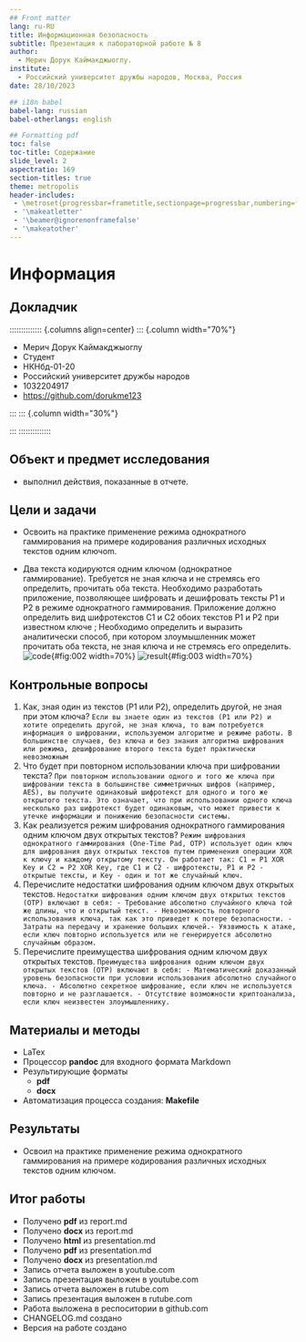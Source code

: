 ```yaml
---
## Front matter
lang: ru-RU
title: Информационная безопасность
subtitle: Презентация к лабораторной работе № 8
author:
  - Мерич Дорук Каймакджыоглу.
institute:
  - Российский университет дружбы народов, Москва, Россия
date: 28/10/2023

## i18n babel
babel-lang: russian
babel-otherlangs: english

## Formatting pdf
toc: false
toc-title: Содержание
slide_level: 2
aspectratio: 169
section-titles: true
theme: metropolis
header-includes:
 - \metroset{progressbar=frametitle,sectionpage=progressbar,numbering=fraction}
 - '\makeatletter'
 - '\beamer@ignorenonframefalse'
 - '\makeatother'
---
```


# Информация

## Докладчик

:::::::::::::: {.columns align=center}
::: {.column width="70%"}

  * Мерич Дорук Каймакджыоглу
  * Студент
  * НКНбд-01-20
  * Российский университет дружбы народов
  * 1032204917
  * <https://github.com/dorukme123>

:::
::: {.column width="30%"}

:::
::::::::::::::

## Объект и предмет исследования

- выполнил действия, показанные в отчете.

## Цели и задачи

- Освоить на практике применение режима однократного гаммирования на примере кодирования различных исходных текстов одним ключоm.

- Два текста кодируются одним ключом (однократное гаммирование). Требуется не зная ключа и не стремясь его определить, прочитать оба текста. Необходимо разработать приложение, позволяющее шифровать и дешифровать тексты P1 и P2 в режиме однократного гаммирования. Приложение должно определить вид шифротекстов C1 и C2 обоих текстов P1 и P2 при известном ключе ; Необходимо определить и выразить аналитически способ, при котором злоумышленник может прочитать оба текста, не зная ключа и не стремясь его определить.
![code](image/code.png){#fig:002 width=70%}
![result](image/result.png){#fig:003 width=70%}


## Контрольные вопросы

1. Как, зная один из текстов (P1 или P2), определить другой, не зная при этом ключа?
`Если вы знаете один из текстов (P1 или P2) и хотите определить другой, не зная ключа, то вам потребуется информация о шифровании, используемом алгоритме и режиме работы. В большинстве случаев, без ключа и без знания алгоритма шифрования или режима, дешифрование второго текста будет практически невозможным`
2. Что будет при повторном использовании ключа при шифровании текста?
`При повторном использовании одного и того же ключа при шифровании текста в большинстве симметричных шифров (например, AES), вы получите одинаковый шифротекст для одного и того же открытого текста. Это означает, что при использовании одного ключа несколько раз шифротекст будет одинаковым, что может привести к утечке информации и понижению безопасности системы.`
3. Как реализуется режим шифрования однократного гаммирования одним ключом двух открытых текстов?
`Режим шифрования однократного гаммирования (One-Time Pad, OTP) использует один ключ для шифрования двух открытых текстов путем применения операции XOR к ключу и каждому открытому тексту. Он работает так: C1 = P1 XOR Key и C2 = P2 XOR Key, где C1 и C2 - шифротексты, P1 и P2 - открытые тексты, и Key - один и тот же случайный ключ.`
4. Перечислите недостатки шифрования одним ключом двух открытых текстов.
`Недостатки шифрования одним ключом двух открытых текстов (OTP) включают в себя: - Требование абсолютно случайного ключа той же длины, что и открытый текст. - Невозможность повторного использования ключа, так как это приведет к потере безопасности. - Затраты на передачу и хранение больших ключей.- Уязвимость к атаке, если ключ повторно используется или не генерируется абсолютно случайным образом.`
5. Перечислите преимущества шифрования одним ключом двух открытых текстов.
`Преимущества шифрования одним ключом двух открытых текстов (OTP) включают в себя: - Математический доказанный уровень безопасности при условии использования абсолютно случайного ключа. - Абсолютно секретное шифрование, если ключ не используется повторно и не разглашается. - Отсутствие возможности криптоанализа, если ключ неизвестен злоумышленнику.`

## Материалы и методы

- LaTex    
- Процессор **pandoc** для входного формата Markdown    
- Результирующие форматы    
	- **pdf**    
	- **docx**     
- Автоматизация процесса создания: **Makefile**       

## Результаты

- Освоил на практике применение режима однократного гаммирования на примере кодирования различных исходных текстов одним ключом.
  

## Итог работы

- Получено **pdf**  из report.md   
- Получено **docx**  из report.md   
- Получено **html** из presentation.md
- Получено **pdf** из presentation.md
- Получено **docx** из presentation.md
- Запись отчета выложен в youtube.com
- Запись презентация выложен в youtube.com
- Запись отчета выложен в rutube.com
- Запись презентация выложен в rutube.com
- Работа выложена в респоситории в github.com
- CHANGELOG.md создано
- Версия на работе создано 